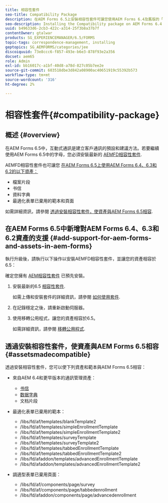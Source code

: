 ```yaml
---
title: 相容性套件
seo-title: Compatibility Package
description: 在AEM Forms 6.5上安裝相容性套件可讓您使用AEM Forms 6.4及舊版的「通訊管理」資產，以及已棄用的調適型表單範本和頁面
seo-description: Installing the Compatibility package on AEM Forms 6.4 allows you to use the Correspondence Management assets from AEM Forms 6.4 and deprecated adaptive forms templates and pages
uuid: b49633d6-2cb3-422c-a314-25f3b8a37b7f
contentOwner: gtalwar
products: SG_EXPERIENCEMANAGER/6.5/FORMS
topic-tags: correspondence-management, installing
geptopics: SG_AEMFORMS/categories/jee
discoiquuid: 73e8ccc6-f857-493e-b6e3-878f93e2a356
docset: aem65
role: Admin
exl-id: bb16017c-a1bf-40d8-a78d-827c05b7ee2e
source-git-commit: 603518dbe3d842a08900ac40651919c55392b573
workflow-type: tm+mt
source-wordcount: '316'
ht-degree: 2%

---
```


# 相容性套件{#compatibility-package}

## 概述 {#overview}

在AEM Forms 6.5中，互動式通訊是建立客戶通訊的預設和建議方法。若要繼續使用AEM Forms 6.5中的字母，您必須安裝最新的 [AEMFD相容性套件](https://helpx.adobe.com/aem-forms/kb/aem-forms-releases.html).

AEMFD相容性套件也可讓您 [在AEM Forms 6.5上使用AEM Forms 6.4、6.3和6.2的以下資產：](../../forms/using/compatibility-package.md#add-support-for-aem-forms-and-assets-in-aem-forms)

* 檔案片段
* 书信
* 資料字典
* 最適化表單已棄用的範本和頁面

如需詳細資訊，請參閱 [透過安裝相容性套件，使資產與AEM Forms 6.5相容](../../forms/using/compatibility-package.md#assetsmadecompatible).

## 在AEM Forms 6.5中新增對AEM Forms 6.4、6.3和6.2資產的支援 {#add-support-for-aem-forms-and-assets-in-aem-forms}

執行升級後，請執行以下操作以安裝AEMFD相容性套件，並讓您的資產相容於6.5：

確定您擁有 [AEM相容性套件](https://helpx.adobe.com/aem-forms/kb/aem-forms-releases.html) 已預先安裝。

1. 安裝最新的6.5 [相容性套件](https://helpx.adobe.com/aem-forms/kb/aem-forms-releases.html).

   如需上傳和安裝套件的詳細資訊，請參閱 [如何使用套件](/help/sites-administering/package-manager.md).

1. 在記錄穩定之後，請重新啟動伺服器。
1. 使用移轉公用程式，讓您的資產相容於6.5。

   如需詳細資訊，請參閱 [移轉公用程式](../../forms/using/migration-utility.md).

## 透過安裝相容性套件，使資產與AEM Forms 6.5相容 {#assetsmadecompatible}

透過安裝相容性套件，您可以使下列資產和範本與AEM Forms 6.5相容：

* 來自AEM 6.4和更早版本的通訊管理資產：

   * [书信](../../forms/using/create-letter.md)
   * [数据字典](/help/forms/using/data-dictionary.md)
   * 文档片段

* 最適化表單已棄用的範本：

   * /libs/fd/af/templates/blankTemplate2
   * /libs/fd/af/templates/simpleEnrollmentTemplate
   * /libs/fd/af/templates/simpleEnrollmentTemplate2
   * /libs/fd/af/templates/surveyTemplate
   * /libs/fd/af/templates/surveyTemplate2
   * /libs/fd/af/templates/tabbedEnrollmentTemplate
   * /libs/fd/af/templates/tabbedEnrollmentTemplate2
   * /libs/fd/afaddon/templates/advancedEnrollmentTemplate
   * /libs/fd/afaddon/templates/advancedEnrollmentTemplate2

* 調適型表單已棄用頁面：

   * /libs/fd/af/components/page/survey
   * /libs/fd/af/components/page/tabbedenrollment
   * /libs/fd/afaddon/components/page/advancedenrollment
